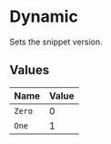 # Dynamic

Sets the snippet version.


## Values

| Name   | Value  |
| ------ | ------ |
| `Zero` | 0      |
| `One`  | 1      |